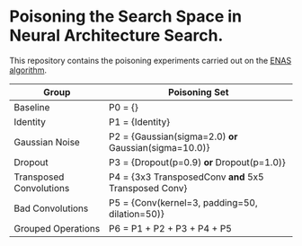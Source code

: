 # Poisoning the Search Space in Neural Architecture Search.

This repository contains the poisoning experiments carried out on the [ENAS algorithm](https://github.com/rusbridger/ENAS-Experiments).

| Group                   | Poisoning Set                                          |
| ----------------------- | ------------------------------------------------------ |
| Baseline                | P0 = {}                                                |
| Identity                | P1 = {Identity}                                        |
| Gaussian Noise          | P2 = {Gaussian(sigma=2.0) **or** Gaussian(sigma=10.0)} |
| Dropout                 | P3 = {Dropout(p=0.9) **or** Dropout(p=1.0)}            |
| Transposed Convolutions | P4 = {3x3 TransposedConv **and** 5x5 Transposed Conv}  |
| Bad Convolutions        | P5 = {Conv(kernel=3, padding=50, dilation=50)}         |
| Grouped Operations      | P6 = P1 + P2 + P3 + P4 + P5                            |
